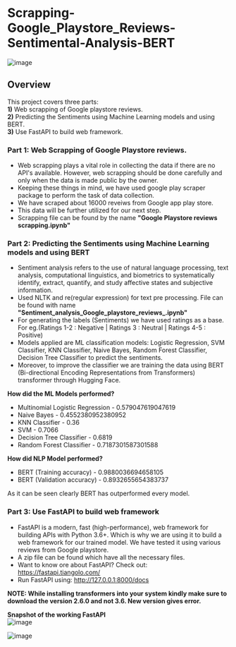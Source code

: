 # Scrapping-Google_Playstore_Reviews-Sentimental-Analysis-BERT

![image](https://user-images.githubusercontent.com/68136798/95117417-2fee1200-070e-11eb-9d10-af0d57f4f069.png)

## Overview
This project covers three parts:  
**1)** Web scrapping of Google playstore reviews.  
**2)** Predicting the Sentiments using Machine Learning models and using BERT.   
**3)** Use FastAPI to build web framework.

### Part 1: Web Scrapping of Google Playstore reviews.
- Web scrapping plays a vital role in collecting the data if there are no API's available. However, web scrapping should be done carefully and only when the data is made public by the owner.
- Keeping these things in mind, we have used google play scraper package to perform the task of data collection.
- We have scraped about 16000 reveiws from Google app play store.
- This data will be further utilized for our next step.
- Scrapping file can be found by the name **"Google Playstore reviews scrapping.ipynb"**

### Part 2: Predicting the Sentiments using Machine Learning models and using BERT
- Sentiment analysis refers to the use of natural language processing, text analysis, computational linguistics, and biometrics to systematically identify, extract, quantify, and study affective states and subjective information.
- Used NLTK and re(regular expression) for text pre processing. File can be found with name **"Sentiment_analysis_Google_playstore_reviews_.ipynb"**
- For generating the labels (Sentiments) we have used ratings as a base. For eg.(Ratings 1-2 : Negative | Ratings 3 : Neutral | Ratings 4-5 : Positive)
- Models applied are ML classification models: Logistic Regression, SVM Classifier, KNN Classifier, Naive Bayes, Random Forest Classifier, Decision Tree Classifier to predict the sentiments.
- Moreover, to improve the classifier we are training the data using BERT (Bi-directional Encoding Representations from Transformers) transformer through Hugging Face.

**How did the ML Models performed?**  
- Multinomial Logistic Regression - 0.579047619047619  
- Naive Bayes - 0.4552380952380952  
- KNN Classifier - 0.36  
- SVM - 0.7066  
- Decision Tree Classifier - 0.6819  
- Random Forest Classifier - 0.7187301587301588  

**How did NLP Model performed?**
- BERT (Training accuracy) - 0.9880036694658105
- BERT (Validation accuracy) - 0.8932655654383737

As it can be seen clearly BERT has outperformed every model.

### Part 3: Use FastAPI to build web framework
- FastAPI is a modern, fast (high-performance), web framework for building APIs with Python 3.6+. Which is why we are using it to build a web framework for our trained model. We have tested it using various reviews from Google playstore.
- A zip file can be found which have all the necessary files.
- Want to know ore about FastAPI? Check out: https://fastapi.tiangolo.com/
- Run FastAPI using: http://127.0.0.1:8000/docs

**NOTE: While installing transformers into your system kindly make sure to download the version 2.6.0 and not 3.6. New version gives error.**

**Snapshot of the working FastAPI**  
![image](https://user-images.githubusercontent.com/68136798/95124985-f02d2780-0719-11eb-85cc-2e9b1c11eea8.png)

![image](https://user-images.githubusercontent.com/68136798/95124994-f3c0ae80-0719-11eb-9757-09b1f673d695.png)
